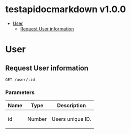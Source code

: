 # testapidocmarkdown v1.0.0



- [User](#user)
	- [Request User information](#request-user-information)
	


# User

## Request User information



	GET /user/:id


### Parameters

| Name    | Type      | Description                          |
|---------|-----------|--------------------------------------|
| id			| Number			|  <p>Users unique ID.</p>							|


